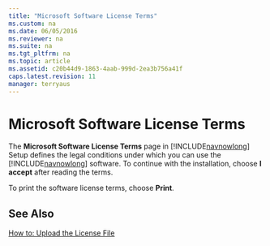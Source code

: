 ```yaml
---
title: "Microsoft Software License Terms"
ms.custom: na
ms.date: 06/05/2016
ms.reviewer: na
ms.suite: na
ms.tgt_pltfrm: na
ms.topic: article
ms.assetid: c20b44d9-1863-4aab-999d-2ea3b756a41f
caps.latest.revision: 11
manager: terryaus
---
```

# Microsoft Software License Terms
The **Microsoft Software License Terms** page in [!INCLUDE[navnowlong](../dynamics-nav/includes/navnowlong_md.md)] Setup defines the legal conditions under which you can use the [!INCLUDE[navnowlong](../dynamics-nav/includes/navnowlong_md.md)] software. To continue with the installation, choose **I accept** after reading the terms.  
  
 To print the software license terms, choose **Print**.  
  
## See Also  
 [How to: Upload the License File](../Topic/How%20to:%20Upload%20the%20License%20File.md)